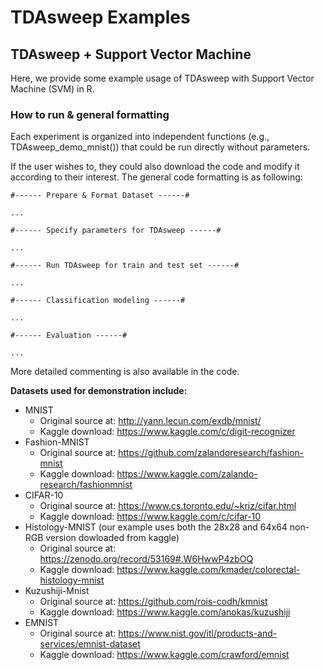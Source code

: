 # TDAsweep Examples
## TDAsweep + Support Vector Machine
Here, we provide some example usage of TDAsweep with Support Vector Machine (SVM) in R. 

### How to run & general formatting
Each experiment is organized into independent functions (e.g., TDAsweep_demo_mnist()) that could be run directly without parameters.

If the user wishes to, they could also download the code and modify it according to their interest. The general code formatting is as following:

```
#------ Prepare & Format Dataset ------#

...

#------ Specify parameters for TDAsweep ------#

...

#------ Run TDAsweep for train and test set ------#

...

#------ Classification modeling ------#

...

#------ Evaluation ------#

...

```
More detailed commenting is also available in the code.


**Datasets used for demonstration include:**
- MNIST
  - Original source at: http://yann.lecun.com/exdb/mnist/
  - Kaggle download: https://www.kaggle.com/c/digit-recognizer
- Fashion-MNIST 
  - Original source at: https://github.com/zalandoresearch/fashion-mnist
  - Kaggle download: https://www.kaggle.com/zalando-research/fashionmnist
- CIFAR-10 
    - Original source at: https://www.cs.toronto.edu/~kriz/cifar.html
    - Kaggle download: https://www.kaggle.com/c/cifar-10
- Histology-MNIST (our example uses both the 28x28 and 64x64 non-RGB version dowloaded from kaggle)
    - Original source at:  https://zenodo.org/record/53169#.W6HwwP4zbOQ
    - Kaggle download: https://www.kaggle.com/kmader/colorectal-histology-mnist
- Kuzushiji-Mnist 
    - Original source at: https://github.com/rois-codh/kmnist
    - Kaggle download: https://www.kaggle.com/anokas/kuzushiji
- EMNIST 
    - Original source at: https://www.nist.gov/itl/products-and-services/emnist-dataset
    - Kaggle download: https://www.kaggle.com/crawford/emnist


